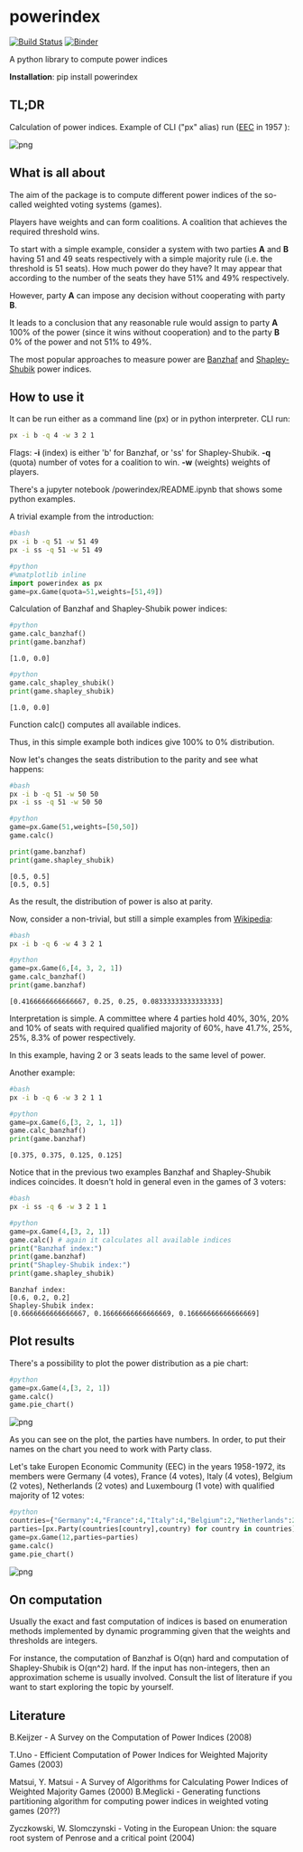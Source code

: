 
# powerindex
[![Build Status](https://travis-ci.org/maxlit/powerindex.svg?branch=master)](https://travis-ci.org/maxlit/powerindex)
[![Binder](https://mybinder.org/badge_logo.svg)](https://mybinder.org/v2/gh/maxlit/powerindex/master?filepath=README.ipynb)

A python library to compute power indices

__Installation__: pip install powerindex

## TL;DR

Calculation of power indices. Example of CLI ("px" alias) run ([EEC](https://en.wikipedia.org/wiki/European_Economic_Community) in 1957 ):

![png](cli.png)

## What is all about

The aim of the package is to compute different power indices of the so-called weighted voting systems (games).

Players have weights and can form coalitions. A coalition that achieves the required threshold wins.

To start with a simple example, consider a system with two parties __A__ and  **B** having 51 and 49 seats respectively with a simple majority rule (i.e. the threshold is 51 seats). How much power do they have? It may appear that according to the number of the seats they have 51% and 49% respectively.

However, party **A** can impose any decision without cooperating with party __B__.

It leads to a conclusion that any reasonable rule would assign to party **A** 100% of the power (since it wins without cooperation) and to the party __B__ 0% of the power and not 51% to 49%.

The most popular approaches to measure power are [Banzhaf](http://en.wikipedia.org/wiki/Banzhaf_power_index) and [Shapley-Shubik](http://en.wikipedia.org/wiki/Shapley–Shubik_power_index) power indices.

## How to use it

It can be run either as a command line (px) or in python interpreter.
CLI run:

```bash
px -i b -q 4 -w 3 2 1 
```

Flags:
**-i** (index) is either 'b' for Banzhaf, or 'ss' for Shapley-Shubik.
**-q** (quota) number of votes for a coalition to win.
**-w** (weights) weights of players.

There's a jupyter notebook /powerindex/README.ipynb that shows some python examples.

A trivial example from the introduction:

```bash
#bash
px -i b -q 51 -w 51 49
px -i ss -q 51 -w 51 49 
```

```python
#python
#%matplotlib inline
import powerindex as px
game=px.Game(quota=51,weights=[51,49])
```

Calculation of Banzhaf and Shapley-Shubik power indices:

```python
#python
game.calc_banzhaf()
print(game.banzhaf)
```

    [1.0, 0.0]


```python
#python
game.calc_shapley_shubik()
print(game.shapley_shubik)
```

    [1.0, 0.0]


Function calc() computes all available indices.

Thus, in this simple example both indices give 100% to 0% distribution.

Now let's changes the seats distribution to the parity and see what happens:

```bash
#bash
px -i b -q 51 -w 50 50
px -i ss -q 51 -w 50 50 
```

```python
#python
game=px.Game(51,weights=[50,50])
game.calc()

print(game.banzhaf)
print(game.shapley_shubik)
```

    [0.5, 0.5]
    [0.5, 0.5]

As the result, the distribution of power is also at parity.

Now, consider a non-trivial, but still a simple examples from [Wikipedia](https://en.wikipedia.org/wiki/Banzhaf_power_index#Simple_voting_game):

```bash
#bash
px -i b -q 6 -w 4 3 2 1 
```

```python
#python
game=px.Game(6,[4, 3, 2, 1])
game.calc_banzhaf()
print(game.banzhaf)
```

    [0.4166666666666667, 0.25, 0.25, 0.08333333333333333]


Interpretation is simple. A committee where 4 parties hold 40%, 30%, 20% and 10% of seats with required qualified majority of 60%, have 41.7%, 25%, 25%, 8.3% of power respectively.

In this example, having 2 or 3 seats leads to the same level of power.

Another example:

```bash
#bash
px -i b -q 6 -w 3 2 1 1 
```

```python
#python
game=px.Game(6,[3, 2, 1, 1])
game.calc_banzhaf()
print(game.banzhaf)
```

    [0.375, 0.375, 0.125, 0.125]


Notice that in the previous two examples Banzhaf and Shapley-Shubik indices coincides. It doesn't hold in general even in the games of 3 voters:

```bash
#bash
px -i ss -q 6 -w 3 2 1 1 
```

```python
#python
game=px.Game(4,[3, 2, 1])
game.calc() # again it calculates all available indices
print("Banzhaf index:")
print(game.banzhaf)
print("Shapley-Shubik index:")
print(game.shapley_shubik)
```

    Banzhaf index:
    [0.6, 0.2, 0.2]
    Shapley-Shubik index:
    [0.6666666666666667, 0.16666666666666669, 0.16666666666666669]


## Plot results

There's a possibility to plot the power distribution as a pie chart:


```python
#python
game=px.Game(4,[3, 2, 1])
game.calc()
game.pie_chart()
```

![png](output_14_0.png)


As you can see on the plot, the parties have numbers. In order, to put their names on the chart you need to work with Party class. 

Let's take Europen Economic Community (EEC) in the years 1958-1972, its members were Germany (4 votes), France (4 votes), Italy (4 votes), Belgium (2 votes), Netherlands (2 votes) and Luxembourg (1 vote) with qualified majority of 12 votes:


```python
#python
countries={"Germany":4,"France":4,"Italy":4,"Belgium":2,"Netherlands":2,"Luxembourg":1}
parties=[px.Party(countries[country],country) for country in countries]
game=px.Game(12,parties=parties)
game.calc()
game.pie_chart()
```


![png](output_16_0.png)



## On computation

Usually the exact and fast computation of indices is based on enumeration methods implemented by dynamic programming given that the weights and thresholds are integers. 

For instance, the computation of Banzhaf is O(qn) hard and computation of Shapley-Shubik is O(qn^2) hard. If the input has non-integers, then an approximation scheme is usually involved. Consult the list of literature if you want to start exploring the topic by yourself.

## Literature

B.Keijzer - A Survey on the Computation of Power Indices (2008)

T.Uno - Efficient Computation of Power Indices for Weighted Majority Games (2003)

Matsui, Y. Matsui - A Survey of Algorithms for Calculating Power Indices of Weighted Majority Games (2000)
B.Meglicki - Generating functions partitioning algorithm for com­puting power indices in weighted voting games (20??)

Zyczkowski, W. Slomczynski - Voting in the European Union: the square root system of Penrose and a critical point (2004)
